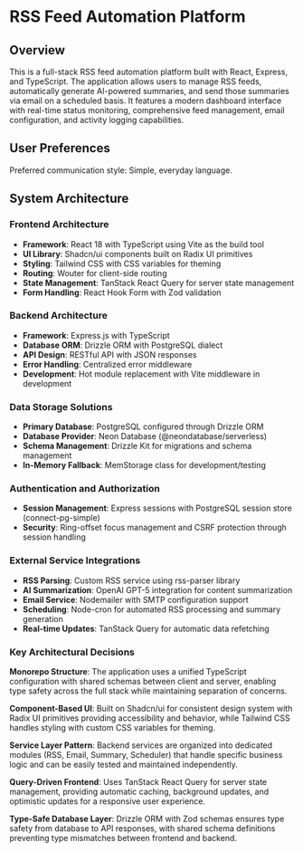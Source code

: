 # RSS Feed Automation Platform

## Overview

This is a full-stack RSS feed automation platform built with React, Express, and TypeScript. The application allows users to manage RSS feeds, automatically generate AI-powered summaries, and send those summaries via email on a scheduled basis. It features a modern dashboard interface with real-time status monitoring, comprehensive feed management, email configuration, and activity logging capabilities.

## User Preferences

Preferred communication style: Simple, everyday language.

## System Architecture

### Frontend Architecture
- **Framework**: React 18 with TypeScript using Vite as the build tool
- **UI Library**: Shadcn/ui components built on Radix UI primitives
- **Styling**: Tailwind CSS with CSS variables for theming
- **Routing**: Wouter for client-side routing
- **State Management**: TanStack React Query for server state management
- **Form Handling**: React Hook Form with Zod validation

### Backend Architecture
- **Framework**: Express.js with TypeScript
- **Database ORM**: Drizzle ORM with PostgreSQL dialect
- **API Design**: RESTful API with JSON responses
- **Error Handling**: Centralized error middleware
- **Development**: Hot module replacement with Vite middleware in development

### Data Storage Solutions
- **Primary Database**: PostgreSQL configured through Drizzle ORM
- **Database Provider**: Neon Database (@neondatabase/serverless)
- **Schema Management**: Drizzle Kit for migrations and schema management
- **In-Memory Fallback**: MemStorage class for development/testing

### Authentication and Authorization
- **Session Management**: Express sessions with PostgreSQL session store (connect-pg-simple)
- **Security**: Ring-offset focus management and CSRF protection through session handling

### External Service Integrations
- **RSS Parsing**: Custom RSS service using rss-parser library
- **AI Summarization**: OpenAI GPT-5 integration for content summarization
- **Email Service**: Nodemailer with SMTP configuration support
- **Scheduling**: Node-cron for automated RSS processing and summary generation
- **Real-time Updates**: TanStack Query for automatic data refetching

### Key Architectural Decisions

**Monorepo Structure**: The application uses a unified TypeScript configuration with shared schemas between client and server, enabling type safety across the full stack while maintaining separation of concerns.

**Component-Based UI**: Built on Shadcn/ui for consistent design system with Radix UI primitives providing accessibility and behavior, while Tailwind CSS handles styling with custom CSS variables for theming.

**Service Layer Pattern**: Backend services are organized into dedicated modules (RSS, Email, Summary, Scheduler) that handle specific business logic and can be easily tested and maintained independently.

**Query-Driven Frontend**: Uses TanStack React Query for server state management, providing automatic caching, background updates, and optimistic updates for a responsive user experience.

**Type-Safe Database Layer**: Drizzle ORM with Zod schemas ensures type safety from database to API responses, with shared schema definitions preventing type mismatches between frontend and backend.